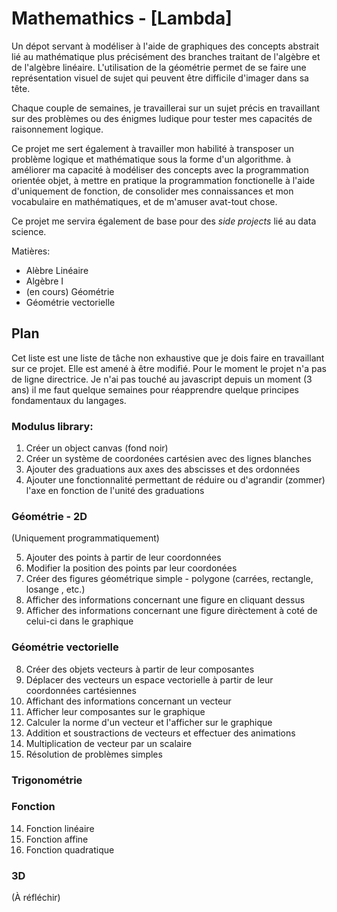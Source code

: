 # Mathemathics - [Lambda]
Un dépot servant à modéliser à l'aide de graphiques des concepts abstrait lié au mathématique plus précisément
des branches traitant de l'algèbre et de l'algèbre linéaire. L'utilisation de la géométrie permet de se faire
une représentation visuel de sujet qui peuvent être difficile d'imager dans sa tête.

Chaque couple de semaines, je travaillerai sur un sujet précis en travaillant sur des problèmes ou des énigmes ludique pour tester mes capacités de raisonnement logique.

Ce projet me sert également à travailler mon habilité à transposer un problème logique et mathématique sous la forme d'un algorithme. à améliorer ma capacité à modéliser des concepts avec la programmation orientée objet, à mettre en pratique la programmation fonctionelle à l'aide d'uniquement de fonction, de consolider mes connaissances et mon vocabulaire en mathématiques, et de m'amuser avat-tout chose.

Ce projet me servira également de base pour des _side projects_ lié au data science.

Matières:
- Alèbre Linéaire
- Algèbre I
- (en cours) Géométrie
- Géométrie vectorielle

## Plan
Cet liste est une liste de tâche non exhaustive que je dois faire en travaillant sur ce projet. Elle est amené à être modifié.
Pour le moment le projet n'a pas de ligne directrice. Je n'ai pas touché au javascript depuis un moment (3 ans) il me faut quelque semaines pour réapprendre quelque principes fondamentaux du langages.

### Modulus library:

1. Créer un object canvas (fond noir)
2. Créer un système de coordonées cartésien avec des lignes blanches
3. Ajouter des graduations aux axes des abscisses et des ordonnées
4. Ajouter une fonctionnalité permettant de réduire ou d'agrandir (zommer) l'axe en fonction de l'unité des graduations

### Géométrie - 2D
(Uniquement programmatiquement)

5. Ajouter des points à partir de leur coordonnées
6. Modifier la position des points par leur coordonées
7. Créer des figures géométrique simple - polygone (carrées, rectangle, losange , etc.)
7. Afficher des informations concernant une figure en cliquant dessus
7. Afficher des informations concernant une figure dirèctement à coté de celui-ci dans le graphique

### Géométrie vectorielle
8. Créer des objets vecteurs à partir de leur composantes
9. Déplacer des vecteurs un espace vectorielle à partir de leur coordonnées cartésiennes
10. Affichant des informations concernant un vecteur
10. Afficher leur composantes sur le graphique
10. Calculer la norme d'un vecteur et l'afficher sur le graphique
11. Addition et soustractions de vecteurs et effectuer des animations
12. Multiplication de vecteur par un scalaire
13. Résolution de problèmes simples

### Trigonométrie


### Fonction
14. Fonction linéaire
15. Fonction affine
16. Fonction quadratique



### 3D
(À réfléchir)
